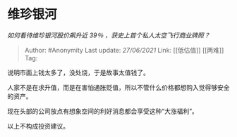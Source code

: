 # 维珍银河
*如何看待维珍银河股价飙升近 39％ ，获史上首个私人太空飞行商业牌照？*

> Author: #Anonymity 
> Last update: *27/06/2021* 
> Link: [[低估值]] [[两难]]
> Tag:   

说明市面上钱太多了，没处烧，于是故事太值钱了。

人家不是在求升值，而是在害怕通胀贬值，所以不管什么价格都想购入觉得够安全的资产。

现在头部的公司放点有想象空间的利好消息都会享受这种“大涨福利”。

以上不构成投资建议。

